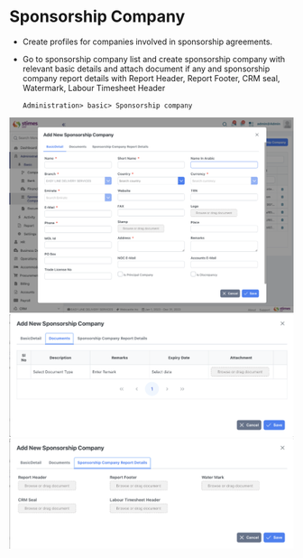 # Sponsorship Company  
- Create profiles for companies involved in sponsorship agreements.
- Go to sponsorship company list and create sponsorship company with relevant basic details and attach document if any and sponsorship company report details with Report Header, Report Footer, CRM seal, Watermark, Labour Timesheet Header 
 
      Administration> basic> Sponsorship company 
![alt text](../../images/sponsorship_company-1.png)
![alt text](../../images/sponsorship_company-2.png)
![alt text](../../images/sponsorship_company-3.png)